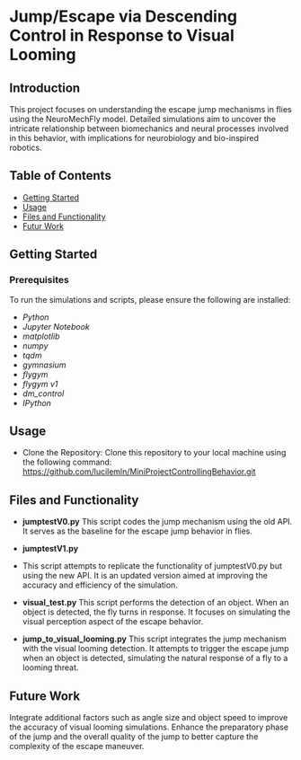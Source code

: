 # Jump/Escape via Descending Control in Response to Visual Looming
## Introduction
This project focuses on understanding the escape jump mechanisms in flies using the NeuroMechFly model. Detailed simulations aim to uncover the intricate relationship between biomechanics and neural processes involved in this behavior, with implications for neurobiology and bio-inspired robotics.

## Table of Contents
* [Getting Started](#getting-started)
* [Usage](#usage)
* [Files and Functionality](#files-and-functionality)
* [Futur Work](#futur-work)
## Getting Started

### Prerequisites

To run the simulations and scripts, please ensure the following are installed:

- *Python*
- *Jupyter Notebook*
- *matplotlib*
- *numpy*
- *tqdm*
- *gymnasium*
- *flygym*
- *flygym v1*
- *dm_control*
- *IPython*
  
## Usage 
- Clone the Repository: Clone this repository to your local machine using the following command: https://github.com/lucilemln/MiniProjectControllingBehavior.git

## Files and Functionality
- **jumptestV0.py**
This script codes the jump mechanism using the old API. It serves as the baseline for the escape jump behavior in flies.

- **jumptestV1.py**
- This script attempts to replicate the functionality of jumptestV0.py but using the new API. It is an updated version aimed at improving the accuracy and efficiency of the simulation.

- **visual_test.py**
This script performs the detection of an object. When an object is detected, the fly turns in response. It focuses on simulating the visual perception aspect of the escape behavior.

- **jump_to_visual_looming.py**
This script integrates the jump mechanism with the visual looming detection. It attempts to trigger the escape jump when an object is detected, simulating the natural response of a fly to a looming threat.


## Future Work
Integrate additional factors such as angle size and object speed to improve the accuracy of visual looming simulations.
Enhance the preparatory phase of the jump and the overall quality of the jump to better capture the complexity of the escape maneuver.
